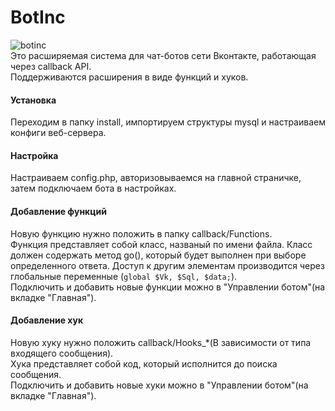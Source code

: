 # BotInc
![botinc](https://user-images.githubusercontent.com/18473198/34326206-707df1fe-e8b8-11e7-9da3-f59be526f499.png)  
Это расширяемая система для чат-ботов сети Вконтакте, работающая через callback API.   
Поддерживаются расширения в виде функций и хуков.
#### Установка 
Переходим в папку install, импортируем структуры mysql и настраиваем конфиги веб-сервера.

#### Настройка
Настраиваем config.php, авторизовываемся на главной страничке, затем подключаем бота в настройках.

#### Добавление функций
Новую функцию нужно положить в папку callback/Functions.  
Функция представляет собой класс, названый по имени файла. Класс должен содержать метод go(), который будет выполнен при выборе определенного ответа.
Доступ к другим элементам производится через глобальные переменные (```global $Vk, $Sql, $data;```).  
Подключить и добавить новые функции можно в "Управлении ботом"(на вкладке "Главная").  

#### Добавление хук
Новую хуку нужно положить callback/Hooks_*(В зависимости от типа входящего сообщения).  
Хука представляет собой код, который исполнится до поиска сообщения.  
Подключить и добавить новые хуки можно в "Управлении ботом"(на вкладке "Главная").